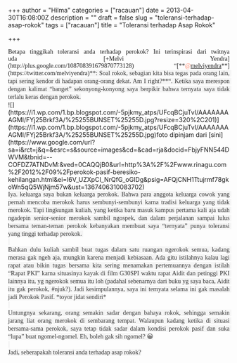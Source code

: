 +++
author = "Hilma"
categories = ["racauan"]
date = 2013-04-30T16:08:00Z
description = ""
draft = false
slug = "toleransi-terhadap-asap-rokok"
tags = ["racauan"]
title = "Toleransi terhadap Asap Rokok"

+++

<div style="text-align: justify;"><span style="font-family: Times, Times New Roman, serif;">Betapa tinggikah toleransi anda terhadap perokok? Ini terinspirasi dari twitnya uda [+Melvi Yendra](http://plus.google.com/108708391679870773128) “[**<s style="color: #ff8466; text-decoration: none;">@</s><span style="text-decoration: underline;">melviyendra</span>**](https://twitter.com/melviyendra)<span style="background-color: whitesmoke; color: #333333; line-height: 18px; white-space: pre-wrap;">**: Soal rokok, sebagian kita bisa tegas pada orang lain, tapi sering kendor di hadapan orang-orang dekat. Am I right?**“. Ketika saya merespon dengan kalimat “banget” sekonyong-konyong saya berpikir bahwa ternyata saya tidak terlalu keras dengan perokok.</span></span></div>![](https://i1.wp.com/1.bp.blogspot.com/-5pjkmy_atps/UFcqBCjuTvI/AAAAAAAAGMI/FYj25Brkf3A/%25255BUNSET%25255D.jpg?resize=320%2C201)](https://i1.wp.com/1.bp.blogspot.com/-5pjkmy_atps/UFcqBCjuTvI/AAAAAAAAGMI/FYj25Brkf3A/%25255BUNSET%25255D.jpg)</td></tr><tr><td class="tr-caption" style="text-align: center;">foto dipinjam dari [sini](https://www.google.com/url?sa=i&rct=j&q=&esrc=s&source=images&cd=&cad=rja&docid=FbjyFNN544DWVM&tbnid=--COFDZ7ATNDvM:&ved=0CAQQjB0&url=http%3A%2F%2Fwww.rinagu.com%2F2012%2F09%2Fperokok-pasif-beresiko-kehilangan.html&ei=l6V_UZXpCI_NrQfG_oGIDg&psig=AFQjCNH1Ttujrmf78gkoWn5qQ5WjNjm57w&ust=1367406310083702)</td></tr></tbody></table><div style="text-align: justify;"><span style="background-color: whitesmoke; color: #333333; font-family: Times, 'Times New Roman', serif; line-height: 18px; white-space: pre-wrap;">Iya. keluarga saya bukan keluarga perokok. Bahwa para anggota keluarga cowok yang pernah mencoba merokok harus sembunyi-sembunyi karna tradisi keluarga yang tidak merokok. Tapi lingkungan kuliah, yang ketika baru masuk kampus pertama kali aja udah ngadepin senior-senior merokok sambil ngospek, dan dalam perjalanan sampai lulus bersama teman-teman perokok kebanyakan membuat saya “ternyata” punya toleransi yang tinggi terhadap perokok. </span></div><div><div style="text-align: justify;"><span style="background-color: whitesmoke; color: #333333; font-family: Times, Times New Roman, serif; line-height: 18px; white-space: pre-wrap;"> </span></div></div><div><div style="text-align: justify;"><span style="background-color: whitesmoke; color: #333333; font-family: Times, Times New Roman, serif; line-height: 18px; white-space: pre-wrap;">Bahkan dulu kuliah sambil buat tugas dalam satu ruangan ngerokok semua, kadang merasa gak ngeh aja, mungkin karena menjadi kebiasaan. Ada gitu istilahnya kalau lagi rapat atau bikin tugas bersama kita sering menamakan pertemuannya dengan istilah “Rapat PKI” karna situasinya kayak di film G30SPI waktu rapat Aidit dan petinggi PKI lainnya itu, yg ngerokok semua itu loh (padahal sebenarnya dari buku yg saya baca, Aidit itu gak perokok, #njuk?). Jadi kesimpulannya, saya ini ternyata selama ini gak masalah jadi Perokok Pasif. *toyor jidat sendiri*</span></div><div style="text-align: justify;"><span style="background-color: whitesmoke; color: #333333; font-family: Times, Times New Roman, serif; line-height: 18px; white-space: pre-wrap;"> </span></div><div style="text-align: justify;"><span style="background-color: whitesmoke; color: #333333; font-family: Times, Times New Roman, serif; line-height: 18px; white-space: pre-wrap;">Untungnya sekarang, orang semakin sadar dengan bahaya rokok, sehingga semakin jarang liat orang merokok di sembarang tempat. Walaupun kadang ketika di situasi bersama-sama perokok, saya tetap tidak sadar dalam kondisi perokok pasif dan suka “lupa” buat ngomel-ngomel. Eh, boleh gak sih ngomel? 😀</span></div><div style="text-align: justify;"><span style="background-color: whitesmoke; color: #333333; font-family: Times, Times New Roman, serif; line-height: 18px; white-space: pre-wrap;"> </span></div><div style="text-align: justify;"><span style="background-color: whitesmoke; color: #333333; font-family: Times, Times New Roman, serif; line-height: 18px; white-space: pre-wrap;">Jadi, seberapakah toleransi anda terhadap asap rokok?</span></div></div>

